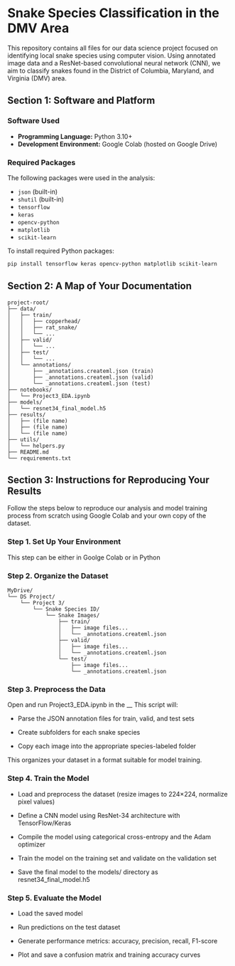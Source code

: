 # Snake Species Classification in the DMV Area
This repository contains all files for our data science project focused on identifying local snake species using computer vision. Using annotated image data and a ResNet-based convolutional neural network (CNN), we aim to classify snakes found in the District of Columbia, Maryland, and Virginia (DMV) area.

## Section 1: Software and Platform
### Software Used
- **Programming Language:** Python 3.10+
- **Development Environment:** Google Colab (hosted on Google Drive)

### Required Packages
The following packages were used in the analysis:
- `json` (built-in)
- `shutil` (built-in)
- `tensorflow`
- `keras`
- `opencv-python`
- `matplotlib`
- `scikit-learn`

To install required Python packages:
```bash
pip install tensorflow keras opencv-python matplotlib scikit-learn
```
## Section 2: A Map of Your Documentation
```
project-root/
├── data/
│   ├── train/
│   │   ├── copperhead/
│   │   ├── rat_snake/
│   │   └── ... 
│   ├── valid/
│   │   └── ... 
│   ├── test/
│   │   └── ... 
│   └── annotations/
│       ├── _annotations.createml.json (train)
│       ├── _annotations.createml.json (valid)
│       └── _annotations.createml.json (test)
├── notebooks/
│   └── Project3_EDA.ipynb
├── models/
│   └── resnet34_final_model.h5
├── results/
│   ├── (file name)
│   ├── (file name)
│   └── (file name)
├── utils/
│   └── helpers.py
├── README.md
└── requirements.txt
```
## Section 3: Instructions for Reproducing Your Results
Follow the steps below to reproduce our analysis and model training process from scratch using Google Colab and your own copy of the dataset.

### Step 1. Set Up Your Environment 
This step can be either in Goolge Colab or in Python 
### Step 2. Organize the Dataset
```
MyDrive/
└── DS Project/
    └── Project 3/
        └── Snake Species ID/
            └── Snake Images/
                ├── train/
                │   ├── image files...
                │   └── _annotations.createml.json
                ├── valid/
                │   ├── image files...
                │   └── _annotations.createml.json
                └── test/
                    ├── image files...
                    └── _annotations.createml.json
```
### Step 3. Preprocess the Data
Open and run Project3_EDA.ipynb in the __ This script will:

- Parse the JSON annotation files for train, valid, and test sets

- Create subfolders for each snake species

- Copy each image into the appropriate species-labeled folder

This organizes your dataset in a format suitable for model training.

### Step 4. Train the Model 
- Load and preprocess the dataset (resize images to 224×224, normalize pixel values)

- Define a CNN model using ResNet-34 architecture with TensorFlow/Keras

- Compile the model using categorical cross-entropy and the Adam optimizer

- Train the model on the training set and validate on the validation set

- Save the final model to the models/ directory as resnet34_final_model.h5

### Step 5. Evaluate the Model
- Load the saved model

- Run predictions on the test dataset

- Generate performance metrics: accuracy, precision, recall, F1-score

- Plot and save a confusion matrix and training accuracy curves




